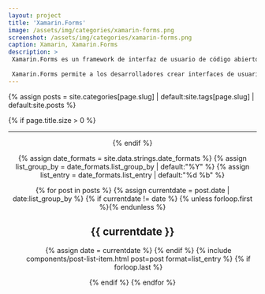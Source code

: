 ```yaml
---
layout: project
title: 'Xamarin.Forms'
image: /assets/img/categories/xamarin-forms.png
screenshot: /assets/img/categories/xamarin-forms.png
caption: Xamarin, Xamarin.Forms 
description: >
 Xamarin.Forms es un framework de interfaz de usuario de código abierto, el cual nos permite a los desarrolladores crear aplicaciones de Xamarin.Android, Xamarin.iOS y Windows desde una única base de código compartida.
 
 Xamarin.Forms permite a los desarrolladores crear interfaces de usuario en XAML con código subyacente en C#. Estas interfaces se representan como controles nativos de rendimiento en cada plataforma.
---
```


{% assign posts = site.categories[page.slug] | default:site.tags[page.slug] | default:site.posts %}

{% if page.title.size > 0 %}
  <header>
   
  <hr class="sr-only"/>
{% endif %}


{% assign date_formats  = site.data.strings.date_formats               %}
{% assign list_group_by = date_formats.list_group_by | default:"%Y"    %}
{% assign list_entry    = date_formats.list_entry    | default:"%d %b" %}

{% for post in posts %}
  {% assign currentdate = post.date | date:list_group_by %}
  {% if currentdate != date %}
    {% unless forloop.first %}</ul>{% endunless %}
    <h2 id="{{ list_group_by | slugify }}-{{ currentdate | slugify }}" class="hr">{{ currentdate }}</h2>
    <ul class="related-posts">
    {% assign date = currentdate %}
  {% endif %}
  {% include components/post-list-item.html post=post format=list_entry %}
  {% if forloop.last %}</ul>{% endif %}
{% endfor %}